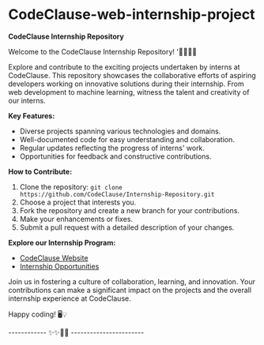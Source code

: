 # CodeClause-web-internship-project
**CodeClause Internship Repository**

Welcome to the CodeClause Internship Repository! '🚀🚀📌📌

Explore and contribute to the exciting projects undertaken by interns at CodeClause. This repository showcases the collaborative efforts of aspiring developers working on innovative solutions during their internship. From web development to machine learning, witness the talent and creativity of our interns.

**Key Features:**
- Diverse projects spanning various technologies and domains.
- Well-documented code for easy understanding and collaboration.
- Regular updates reflecting the progress of interns' work.
- Opportunities for feedback and constructive contributions.

**How to Contribute:**
1. Clone the repository: `git clone https://github.com/CodeClause/Internship-Repository.git`
2. Choose a project that interests you.
3. Fork the repository and create a new branch for your contributions.
4. Make your enhancements or fixes.
5. Submit a pull request with a detailed description of your changes.

**Explore our Internship Program:**
- [CodeClause Website](https://www.codeclause.com)
- [Internship Opportunities](https://www.codeclause.com/careers/internships)

Join us in fostering a culture of collaboration, learning, and innovation. Your contributions can make a significant impact on the projects and the overall internship experience at CodeClause.

Happy coding! 🖥️💡

------------ ✨✨🏅🏅 -----------------------


